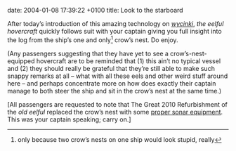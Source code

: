 date: 2004-01-08 17:39:22 +0100
title: Look to the starboard

After today’s introduction of this amazing technology on <cite>[wycinki](wycinki 'my Polish weblog')</cite>, <cite>the eelful hovercraft</cite> quickly follows suit with your captain giving you full insight into the log from the ship’s one and only[^1] crow’s nest. Do enjoy.

(Any passengers suggesting that they have yet to see a crow’s-nest-equipped hovercraft are to be reminded that (1) this ain’t no typical vessel and (2) they should really be grateful that they’re still able to make such snappy remarks at all – what with all these eels and other weird stuff around here – and perhaps concentrate more on how does exactly their captain manage to both steer the ship and sit in the crow’s nest at the same time.)

\[All passengers are requested to note that The Great 2010 Refurbishment of the <cite>old eelful</cite> replaced the crow’s nest with some [proper sonar equipment](pings 'the machine that goes ping'). This was your captain speaking; carry on.\]

[^1]: only because two crow’s nests on one ship would look stupid, really
